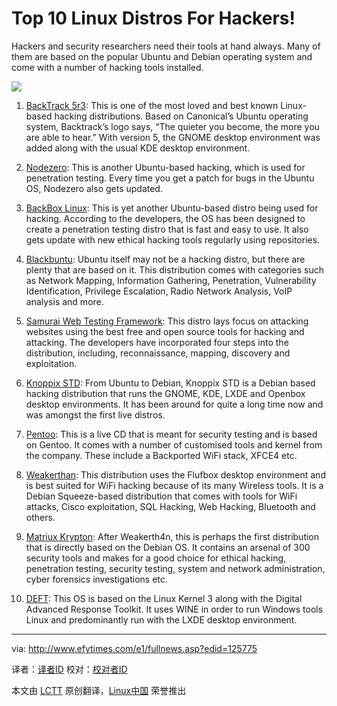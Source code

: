 Top 10 Linux Distros For Hackers!
================================================================================
Hackers and security researchers need their tools at hand always. Many of them are based on the popular Ubuntu and Debian operating system and come with a number of hacking tools installed.

![](http://www.efytimes.com/admin/useradmin/photo/ef0R121832PM132014.jpg)

1. [BackTrack 5r3][1]: This is one of the most loved and best known Linux-based hacking distributions. Based on Canonical’s Ubuntu operating system, Backtrack’s logo says, “The quieter you become, the more you are able to hear.” With version 5, the GNOME desktop environment was added along with the usual KDE desktop environment.

2. [Nodezero][2]: This is another Ubuntu-based hacking, which is used for penetration testing. Every time you get a patch for bugs in the Ubuntu OS, Nodezero also gets updated.

3. [BackBox Linux][3]: This is yet another Ubuntu-based distro being used for hacking. According to the developers, the OS has been designed to create a penetration testing distro that is fast and easy to use. It also gets update with new ethical hacking tools regularly using repositories.

4. [Blackbuntu][4]: Ubuntu itself may not be a hacking distro, but there are plenty that are based on it. This distribution comes with categories such as Network Mapping, Information Gathering, Penetration, Vulnerability Identification, Privilege Escalation, Radio Network Analysis, VoIP analysis and more.

5. [Samurai Web Testing Framework][5]: This distro lays focus on attacking websites using the best free and open source tools for hacking and attacking. The developers have incorporated four steps into the distribution, including, reconnaissance, mapping, discovery and exploitation.

6. [Knoppix STD][6]: From Ubuntu to Debian, Knoppix STD is a Debian based hacking distribution that runs the GNOME, KDE, LXDE and Openbox desktop environments. It has been around for quite a long time now and was amongst the first live distros.

7. [Pentoo][7]: This is a live CD that is meant for security testing and is based on Gentoo. It comes with a number of customised tools and kernel from the company. These include a Backported WiFi stack, XFCE4 etc.

8. [Weakerthan][8]: This distribution uses the Flufbox desktop environment and is best suited for WiFi hacking because of its many Wireless tools. It is a Debian Squeeze-based distribution that comes with tools for WiFi attacks, Cisco exploitation, SQL Hacking, Web Hacking, Bluetooth and others.

9. [Matriux Krypton][9]: After Weakerth4n, this is perhaps the first distribution that is directly based on the Debian OS. It contains an arsenal of 300 security tools and makes for a good choice for ethical hacking, penetration testing, security testing, system and network administration, cyber forensics investigations etc.

10. [DEFT][10]: This OS is based on the Linux Kernel 3 along with the Digital Advanced Response Toolkit. It uses WINE in order to run Windows tools Linux and predominantly run with the LXDE desktop environment.

--------------------------------------------------------------------------------

via: http://www.efytimes.com/e1/fullnews.asp?edid=125775

译者：[译者ID](https://github.com/译者ID) 校对：[校对者ID](https://github.com/校对者ID)

本文由 [LCTT](https://github.com/LCTT/TranslateProject) 原创翻译，[Linux中国](http://linux.cn/) 荣誉推出

[1]:http://www.backtrack-linux.org/downloads/
[2]:http://www.nodezero-linux.org/downloads
[3]:http://www.backbox.org/downloads
[4]:http://sourceforge.net/projects/blackbuntu/
[5]:http://sourceforge.net/projects/samurai/files/
[6]:http://s-t-d.org/download.html
[7]:http://www.pentoo.ch/download/
[8]:http://weaknetlabs.com/main/?page_id=479
[9]:http://sourceforge.net/projects/matriux/
[10]:http://iso.linuxquestions.org/deft-linux/deft-linux-7/